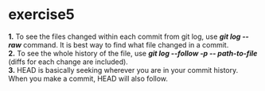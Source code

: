 # exercise5
**1.** To see the files changed within each commit from git log, use ***git log --raw*** command. It is best way to find what file changed in a commit.
<br>**2.** To see the whole history of the file, use ***git log --follow -p -- path-to-file*** (diffs for each change are included).
<br>**3.** HEAD is basically seeking wherever you are in your commit history. When you make a commit, HEAD will also follow. 
